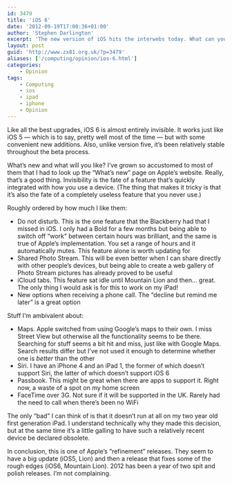 ```yaml
---
id: 3479
title: 'iOS 6'
date: '2012-09-19T17:00:36+01:00'
author: 'Stephen Darlington'
excerpt: 'The new version of iOS hits the interwebs today. What can you expect?'
layout: post
guid: 'http://www.zx81.org.uk/?p=3479'
aliases: ['/computing/opinion/ios-6.html']
categories:
    - Opinion
tags:
    - Computing
    - ios
    - ipad
    - iphone
    - Opinion
---
```


Like all the best upgrades, iOS 6 is almost entirely invisible. It works just like iOS 5 — which is to say, pretty well most of the time — but with some convenient new additions. Also, unlike version five, it’s been relatively stable throughout the beta process.

What’s new and what will you like? I’ve grown so accustomed to most of them that I had to look up the “What’s new” page on Apple’s website. Really, that’s a good thing. Invisibility is the fate of a feature that’s quickly integrated with how you use a device. (The thing that makes it tricky is that it’s also the fate of a completely useless feature that you never use.)

Roughly ordered by how much I like them:

- Do not disturb. This is the one feature that the Blackberry had that I missed in iOS. I only had a Bold for a few months but being able to switch off “work” between certain hours was brilliant, and the same is true of Apple’s implementation. You set a range of hours and it automatically mutes. This feature alone is worth updating for
- Shared Photo Stream. This will be even better when I can share directly with other people’s devices, but being able to create a web gallery of Photo Stream pictures has already proved to be useful
- iCloud tabs. This feature sat idle until Mountain Lion and then… great. The only thing I would ask is for this to work on my iPad!
- New options when receiving a phone call. The “decline but remind me later” is a great option

Stuff I’m ambivalent about:

- Maps. Apple switched from using Google’s maps to their own. I miss Street View but otherwise all the functionality seems to be there. Searching for stuff seems a bit hit and miss, just like with Google Maps. Search results differ but I’ve not used it enough to determine whether one is *better* than the other
- Siri. I have an iPhone 4 and an iPad 1, the former of which doesn’t support Siri, the latter of which doesn’t support iOS 6
- Passbook. This might be great when there are apps to support it. Right now, a waste of a spot on my home screen
- FaceTime over 3G. Not sure if it will be supported in the UK. Rarely had the need to call when there’s been no WiFi

The only “bad” I can think of is that it doesn’t run at all on my two year old first generation iPad. I understand technically why they made this decision, but at the same time it’s a little galling to have such a relatively recent device be declared obsolete.

In conclusion, this is one of Apple’s “refinement” releases. They seem to have a big update (iOS5, Lion) and then a release that fixes some of the rough edges (iOS6, Mountain Lion). 2012 has been a year of two spit and polish releases. I’m not complaining.